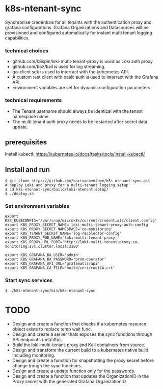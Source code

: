 # k8s-ntenant-sync
Synchronise credentials for all tenants with the authentication proxy and grafana configurations. Grafana Organizations and Datasources will be provisioned and configured automatically for instant multi tenant logging capabilities.

### technical choices
* github.com/k8spin/loki-multi-tenant-proxy is used as Loki auth proxy.
* github.com/boz/kail is used for log streaming.
* go-client sdk is used to interract with the kubernetes API.
* A custom rest client with basic auth is used to interract with the Grafana API.
* Environment variables are set for dynamic configuration parameters.

### technical requirements
* The Tenant username should always be identical with the tenant namespace name.
* The multi tenant auth proxy needs to be restarted after secret data update.

## prerequisites
Install kubectl: https://kubernetes.io/docs/tasks/tools/install-kubectl/

## Install and run
```shell
$ git clone https://github.com/bartvanbenthem/k8s-ntenant-sync.git
# deploy Loki and proxy for a multi-tenant logging setup
$ cd k8s-ntenant-sync/build/loki-ntenant-setup/
$ ./deploy.sh
```

### Set environment variables
```shell
export K8S_KUBECONFIG='/var/snap/microk8s/current/credentials/client.config'
export K8S_PROXY_SECRET_NAME='loki-multi-tenant-proxy-auth-config'
export K8S_PROXY_SECRET_NAMESPACE='co-monitoring'
export K8S_TENANT_SECRET_NAME='log-recolector-config'
export K8S_PROXY_POD_NAME='loki-multi-tenant-proxy-'
export K8S_PROXY_URL_PORT='http://loki-multi-tenant-proxy.co-monitoring.svc.cluster.local:3100'

export K8S_GRAFANA_BA_USER='admin'
export K8S_GRAFANA_BA_PASSWORD='prom-operator'
export K8S_GRAFANA_API_URL='grafanatls/api'
export K8S_GRAFANA_CA_FILE='build/cert/rootCA.crt'
```
### Start sync services
```shell
$ ./k8s-ntenant-sync/bin/k8s-ntenant-sync
```

# TODO
* Design and create a function that checks if a kubernetes resource object exists to replace temp wait func.
* Design and create a server thats exposes the sync functions through API endpoints (net/http).
* Build the loki-multi-tenant-proxy and Kail containers from source.
* Design and transform the current build to a kubernetes native build including monitoring.
* Design and create a function for snapshotting the proxy secret before change trough the sync functions.
* Design and create a update function only for the passwords.
* Design and create a function that updates the OrganizationID in the Proxy secret with the generated Grafana OrganizationID.


